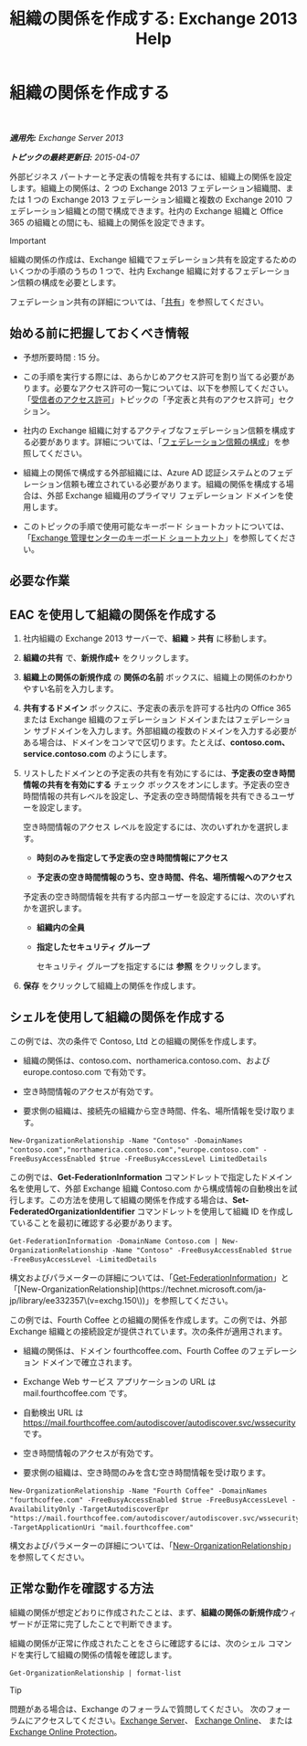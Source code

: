 ﻿---
title: '組織の関係を作成する: Exchange 2013 Help'
TOCTitle: 組織の関係を作成する
ms:assetid: 5ea61b96-c8ca-44fc-b8b5-ca4341af36a6
ms:mtpsurl: https://technet.microsoft.com/ja-jp/library/JJ657451(v=EXCHG.150)
ms:contentKeyID: 49896274
ms.date: 04/24/2018
mtps_version: v=EXCHG.150
ms.translationtype: HT
---

# 組織の関係を作成する

 

_**適用先:** Exchange Server 2013_

_**トピックの最終更新日:** 2015-04-07_

外部ビジネス パートナーと予定表の情報を共有するには、組織上の関係を設定します。組織上の関係は、2 つの Exchange 2013 フェデレーション組織間、または 1 つの Exchange 2013 フェデレーション組織と複数の Exchange 2010 フェデレーション組織との間で構成できます。社内の Exchange 組織と Office 365 の組織との間にも、組織上の関係を設定できます。


> [!IMPORTANT]
> 組織の関係の作成は、Exchange 組織でフェデレーション共有を設定するためのいくつかの手順のうちの 1 つで、社内 Exchange 組織に対するフェデレーション信頼の構成を必要とします。



フェデレーション共有の詳細については、「[共有](sharing-exchange-2013-help.md)」を参照してください。

## 始める前に把握しておくべき情報

  - 予想所要時間 : 15 分。

  - この手順を実行する際には、あらかじめアクセス許可を割り当てる必要があります。必要なアクセス許可の一覧については、以下を参照してください。 「[受信者のアクセス許可](recipients-permissions-exchange-2013-help.md)」トピックの「予定表と共有のアクセス許可」セクション。

  - 社内の Exchange 組織に対するアクティブなフェデレーション信頼を構成する必要があります。詳細については、「[フェデレーション信頼の構成](configure-a-federation-trust-exchange-2013-help.md)」を参照してください。

  - 組織上の関係で構成する外部組織には、Azure AD 認証システムとのフェデレーション信頼も確立されている必要があります。組織の関係を構成する場合は、外部 Exchange 組織用のプライマリ フェデレーション ドメインを使用します。

  - このトピックの手順で使用可能なキーボード ショートカットについては、「[Exchange 管理センターのキーボード ショートカット](keyboard-shortcuts-in-the-exchange-admin-center-exchange-online-protection-help.md)」を参照してください。

## 必要な作業

## EAC を使用して組織の関係を作成する

1.  社内組織の Exchange 2013 サーバーで、<strong>組織</strong> \> <strong>共有</strong> に移動します。

2.  <strong>組織の共有</strong> で、<strong>新規作成</strong>![\[追加\] アイコン](images/JJ218640.c1e75329-d6d7-4073-a27d-498590bbb558(EXCHG.150).gif "[追加] アイコン") をクリックします。

3.  <strong>組織上の関係の新規作成</strong> の <strong>関係の名前</strong> ボックスに、組織上の関係のわかりやすい名前を入力します。

4.  <strong>共有するドメイン</strong> ボックスに、予定表の表示を許可する社内の Office 365 または Exchange 組織のフェデレーション ドメインまたはフェデレーション サブドメインを入力します。外部組織の複数のドメインを入力する必要がある場合は、ドメインをコンマで区切ります。たとえば、**contoso.com、service.contoso.com** のようにします。

5.  リストしたドメインとの予定表の共有を有効にするには、<strong>予定表の空き時間情報の共有を有効にする</strong> チェック ボックスをオンにします。予定表の空き時間情報の共有レベルを設定し、予定表の空き時間情報を共有できるユーザーを設定します。
    
    空き時間情報のアクセス レベルを設定するには、次のいずれかを選択します。
    
      - <strong>時刻のみを指定して予定表の空き時間情報にアクセス</strong>
    
      - <strong>予定表の空き時間情報のうち、空き時間、件名、場所情報へのアクセス</strong>
    
    予定表の空き時間情報を共有する内部ユーザーを設定するには、次のいずれかを選択します。
    
      - **組織内の全員**
    
      - <strong>指定したセキュリティ グループ</strong>
        
        セキュリティ グループを指定するには <strong>参照</strong> をクリックします。

6.  <strong>保存</strong> をクリックして組織上の関係を作成します。

## シェルを使用して組織の関係を作成する

この例では、次の条件で Contoso, Ltd との組織の関係を作成します。

  - 組織の関係は、contoso.com、northamerica.contoso.com、および europe.contoso.com で有効です。

  - 空き時間情報のアクセスが有効です。

  - 要求側の組織は、接続先の組織から空き時間、件名、場所情報を受け取ります。

<!-- end list -->

    New-OrganizationRelationship -Name "Contoso" -DomainNames "contoso.com","northamerica.contoso.com","europe.contoso.com" -FreeBusyAccessEnabled $true -FreeBusyAccessLevel LimitedDetails

この例では、**Get-FederationInformation** コマンドレットで指定したドメイン名を使用して、外部 Exchange 組織 Contoso.com から構成情報の自動検出を試行します。この方法を使用して組織の関係を作成する場合は、**Set-FederatedOrganizationIdentifier** コマンドレットを使用して組織 ID を作成していることを最初に確認する必要があります。

    Get-FederationInformation -DomainName Contoso.com | New-OrganizationRelationship -Name "Contoso" -FreeBusyAccessEnabled $true -FreeBusyAccessLevel -LimitedDetails

構文およびパラメーターの詳細については、「[Get-FederationInformation](https://technet.microsoft.com/ja-jp/library/dd351221\(v=exchg.150\))」と「[New-OrganizationRelationship](https://technet.microsoft.com/ja-jp/library/ee332357\(v=exchg.150\))」を参照してください。

この例では、Fourth Coffee との組織の関係を作成します。この例では、外部 Exchange 組織との接続設定が提供されています。次の条件が適用されます。

  - 組織の関係は、ドメイン fourthcoffee.com、Fourth Coffee のフェデレーション ドメインで確立されます。

  - Exchange Web サービス アプリケーションの URL は mail.fourthcoffee.com です。

  - 自動検出 URL は https://mail.fourthcoffee.com/autodiscover/autodiscover.svc/wssecurity です。

  - 空き時間情報のアクセスが有効です。

  - 要求側の組織は、空き時間のみを含む空き時間情報を受け取ります。

<!-- end list -->

    New-OrganizationRelationship -Name "Fourth Coffee" -DomainNames "fourthcoffee.com" -FreeBusyAccessEnabled $true -FreeBusyAccessLevel -AvailabilityOnly -TargetAutodiscoverEpr "https://mail.fourthcoffee.com/autodiscover/autodiscover.svc/wssecurity" -TargetApplicationUri "mail.fourthcoffee.com"

構文およびパラメーターの詳細については、「[New-OrganizationRelationship](https://technet.microsoft.com/ja-jp/library/ee332357\(v=exchg.150\))」を参照してください。

## 正常な動作を確認する方法

組織の関係が想定どおりに作成されたことは、まず、**組織の関係の新規作成**ウィザードが正常に完了したことで判断できます。

組織の関係が正常に作成されたことをさらに確認するには、次のシェル コマンドを実行して組織の関係の情報を確認します。

    Get-OrganizationRelationship | format-list


> [!TIP]
> 問題がある場合は、Exchange のフォーラムで質問してください。 次のフォーラムにアクセスしてください。<A href="https://go.microsoft.com/fwlink/p/?linkid=60612">Exchange Server</A>、 <A href="https://go.microsoft.com/fwlink/p/?linkid=267542">Exchange Online</A>、 または <A href="https://go.microsoft.com/fwlink/p/?linkid=285351">Exchange Online Protection</A>。


